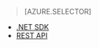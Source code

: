 ﻿> [AZURE.SELECTOR] 
- [.NET SDK](../articles/media-services-dotnet-create-contentkey.md)
- [REST API](../articles/media-services-rest-create-contentkey.md)


<!--HONumber=52-->